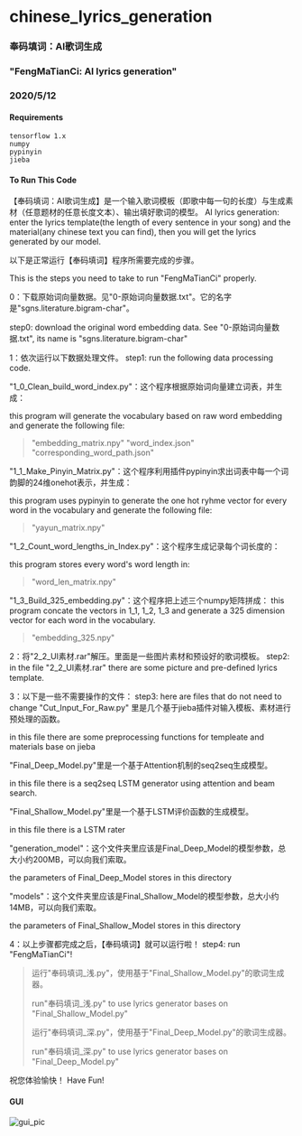 # chinese_lyrics_generation
### 奉码填词：AI歌词生成
### "FengMaTianCi: AI lyrics generation"
### 2020/5/12 

#### Requirements

 ```
tensorflow 1.x
numpy
pypinyin
jieba
 ```
#### To Run This Code
【奉码填词：AI歌词生成】是一个输入歌词模板（即歌中每一句的长度）与生成素材（任意题材的任意长度文本）、输出填好歌词的模型。
AI lyrics generation: enter the lyrics template(the length of every sentence in your song) and the material(any chinese text you can find), then you will get the lyrics generated by our model.

以下是正常运行【奉码填词】程序所需要完成的步骤。

This is the steps you need to take to run "FengMaTianCi" properly.

0：下载原始词向量数据。见"0-原始词向量数据.txt"。它的名字是"sgns.literature.bigram-char"。

step0: download the original word embedding data. See "0-原始词向量数据.txt", its name is "sgns.literature.bigram-char"

1：依次运行以下数据处理文件。
step1: run the following data processing code.

"1_0_Clean_build_word_index.py"：这个程序根据原始词向量建立词表，并生成：

this program will generate the vocabulary based on raw word embedding and generate the following file:

>"embedding_matrix.npy"
>"word_index.json"
>"corresponding_word_path.json"

"1_1_Make_Pinyin_Matrix.py"：这个程序利用插件pypinyin求出词表中每一个词韵脚的24维onehot表示，并生成：

this program uses pypinyin to generate the one hot ryhme vector for every word in the vocabulary and generate the following file: 
>"yayun_matrix.npy"

"1_2_Count_word_lengths_in_Index.py"：这个程序生成记录每个词长度的：

this program stores every word's word length in:
>"word_len_matrix.npy"

"1_3_Build_325_embedding.py"：这个程序把上述三个numpy矩阵拼成：
this program concate the vectors in 1_1, 1_2, 1_3 and generate a 325 dimension vector for each word in the vocabulary.
>"embedding_325.npy"

2：将"2_2_UI素材.rar"解压。里面是一些图片素材和预设好的歌词模板。
step2: in the file "2_2_UI素材.rar" there are some picture and pre-defined lyrics template.

3：以下是一些不需要操作的文件：
step3: here are files that do not need to change
"Cut_Input_For_Raw.py" 里是几个基于jieba插件对输入模板、素材进行预处理的函数。

in this file there are some preprocessing functions for templeate and materials base on jieba

"Final_Deep_Model.py"里是一个基于Attention机制的seq2seq生成模型。

in this file there is a seq2seq LSTM generator using attention and beam search.

"Final_Shallow_Model.py"里是一个基于LSTM评价函数的生成模型。

in this file there is a LSTM rater

"generation_model"：这个文件夹里应该是Final_Deep_Model的模型参数，总大小约200MB，可以向我们索取。

the parameters of Final_Deep_Model stores in this directory

"models"：这个文件夹里应该是Final_Shallow_Model的模型参数，总大小约14MB，可以向我们索取。

the parameters of Final_Shallow_Model stores in this directory

4：以上步骤都完成之后，【奉码填词】就可以运行啦！
step4: run "FengMaTianCi"!
>运行"奉码填词_浅.py"，使用基于"Final_Shallow_Model.py"的歌词生成器。
>
>  run"奉码填词_浅.py" to use lyrics generator bases on "Final_Shallow_Model.py"
>  
>运行"奉码填词_深.py"，使用基于"Final_Deep_Model.py"的歌词生成器。
>
>  run"奉码填词_深.py" to use lyrics generator bases on "Final_Deep_Model.py"

祝您体验愉快！
Have Fun!

#### GUI
![gui_pic]("gui_pic.jpg")

